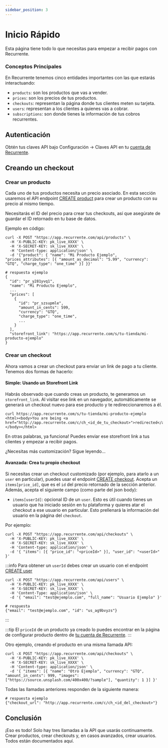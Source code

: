```yaml
---
sidebar_position: 3
---
```


# Inicio Rápido

Esta página tiene todo lo que necesitas para empezar a recibir pagos con
Recurrente.

### Conceptos Principales

En Recurrente tenemos cinco entidades importantes con las que estarás
interactuando:

- `products`: son los productos que vas a vender.
- `prices`: son los precios de tus productos.
- `checkouts`: representan la página donde tus clientes meten su tarjeta.
- `users`: representan a los clientes a quienes vas a cobrar.
- `subscriptions`: son donde tienes la información de tus cobros recurrentes.

## Autenticación

Obtén tus claves API bajo Configuración -> Claves API en tu [cuenta de Recurrente](https://app.recurrente.com).

## Creando un checkout

### Crear un producto

Cada uno de tus productos necesita un precio asociado. En esta sección usaremos
el API endpoint [CREATE product](#) para crear un producto con su precio al
mismo tiempo.

Necesitarás el ID del precio para crear tus checkouts, así que asegúrate de
guardar el ID retornado en tu base de datos.

Ejemplo en código:

```shell
curl -X POST "https://app.recurrente.com/api/products" \
  -H 'X-PUBLIC-KEY: pk_live_XXXX' \
  -H 'X-SECRET-KEY: sk_live_XXXX' \
  -H 'Content-type: application/json' \
  -d '{"product": { "name": "Mi Producto Ejemplo", "prices_attributes": [{ "amount_as_decimal": "5.99", "currency": "GTQ", "charge_type": "one_time" }] }}'
```

```shell
# respuesta ejemplo
{
  "id": "pr_y281yvq1",
  "name": "Mi Producto Ejemplo",
  ...
  "prices": [
    {
      "id": "pr_szsupmle",
      "amount_in_cents": 599,
      "currency": "GTQ",
      "charge_type": "one_time",
      ...
    }
  ],
  "storefront_link": "https://app.recurrente.com/s/tu-tienda/mi-producto-ejemplo"
}
```

### Crear un checkout

Ahora vamos a crear un checkout para enviar un link de pago a tu cliente.
Tenemos dos formas de hacerlo:

#### Simple: Usando un Storefront Link

Habrás observado que cuando creas un producto, te generamos un
`storefront_link`. Al visitar ese link en un navegador, automáticamente se
generará un checkout nuevo para ese producto y te redireccionaremos a él.

```shell
curl https://app.recurrente.com/s/tu-tienda/mi-producto-ejemplo
<html><body>You are being <a href="http://app.recurrente.com/c/ch_<id_de_tu_checkout>">redirected</a>.</body></html>
```

En otras palabras, ya funciona! Puedes enviar ese storefront link a tus
clientes y empezar a recibir pagos.

¿Necesitas más customización? Sigue leyendo...

#### Avanzada: Crea tu propio checkout

Si necesitas crear un checkout customizado (por ejemplo, para atarlo a un `user` en particular), puedes usar el endpoint [CREATE checkout](#). Acepta un `items[price_id]`, que es el `id` del precio retornado de la sección anterior. Además, acepta el siguiente campo (como parte del json body):

- `items[userId]`: opcional ID de un `user`. Esto es útil cuando tienes un usuario que ha iniciado sesión en tu plataforma y quieres atar el checkout a ese usuario en particular. Esto prellenará la información del usuario en la página del `checkout`.

Por ejemplo:

```shell
curl -X POST "https://app.recurrente.com/api/checkouts" \
  -H 'X-PUBLIC-KEY: pk_live_XXXX' \
  -H 'X-SECRET-KEY: sk_live_XXXX' \
  -H 'Content-type: application/json' \
  -d '{ "items": [{ "price_id": "<priceId>" }], "user_id": "<userId>" }'
```

:::info
Para obtener un `userId` debes crear un usuario con el endpoint [CREATE user](#)

```shell
curl -X POST "https://app.recurrente.com/api/users" \
  -H 'X-PUBLIC-KEY: pk_live_XXXX' \
  -H 'X-SECRET-KEY: sk_live_XXXX' \
  -H 'Content-Type: application/json' \
  -d '{ "email": "test@ejemplo.com", "full_name": "Usuario Ejemplo" }'

# respuesta
{"email": "test@ejemplo.com", "id": "us_ag9bvyzs"}
```
:::

:::tip
El `priceId` de un producto ya creado lo puedes encontrar en la página de configurar producto dentro de [tu cuenta de Recurrente](https://app.recurrente.com).
:::

Otro ejemplo, creando el producto en una misma llamada API:

```shell
curl -X POST "https://app.recurrente.com/api/checkouts" \
  -H 'X-PUBLIC-KEY: pk_live_XXXX' \
  -H 'X-SECRET-KEY: sk_live_XXXX' \
  -H 'Content-type: application/json' \
  -d '{ "items": [{ "name": "Otro Ejemplo", "currency": "GTQ", "amount_in_cents": 999, "images": ["https://source.unsplash.com/400x400/?sample"], "quantity": 1 }] }'
```


Todas las llamadas anteriores responden de la siguiente manera:

```shell
# respuesta ejemplo
{"checkout_url": "http://app.recurrente.com/c/ch_<id_del_checkout>"}
```

## Conclusión

¡Eso es todo! Solo hay tres llamadas a la API que usarás continuamente. Crear productos, crear checkouts y, en casos avanzados, crear usuarios. Todos están documentados aquí.
